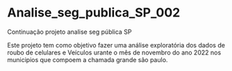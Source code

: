# Analise_seg_publica_SP_002
Continuação projeto analise seg pública SP

Este projeto tem como objetivo fazer uma análise exploratória dos dados de roubo de celulares e Veículos
urante o mês de novembro do ano 2022 nos municipios que compoem a chamada grande são paulo.
